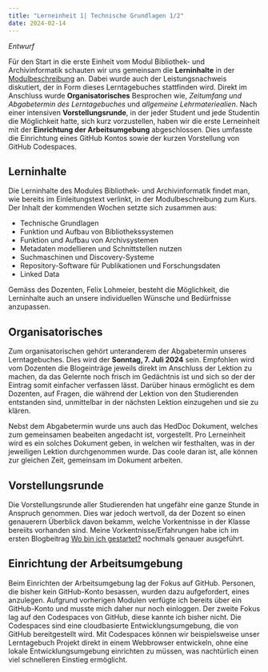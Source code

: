 ```yaml
---
title: "Lerneinheit 1| Technische Grundlagen 1/2"
date: 2024-02-14
---
```


*Entwurf*

Für den Start in die erste Einheit vom Modul Bibliothek- und Archivinformatik schauten wir uns gemeinsam die **Lerninhalte** in der [Modulbeschreibung](https://moodle.fhgr.ch/pluginfile.php/980597/mod_resource/content/13/Modulbeschreibung%20Bibliotheks-%20und%20Archivinformatik-v4-20230214_155134.pdf?forcedownload=1) an. Dabei wurde auch der Leistungsnachweis diskutiert, der in Form dieses Lerntagebuches stattfinden wird. Direkt im Anschluss wurde **Organisatorisches** Besprochen wie, *Zeitumfang und Abgabetermin des Lerntagebuches* und *allgemeine Lehrmateriealien*. Nach einer intensiven **Vorstellungsrunde**, in der jeder Student und jede Studentin die Möglichkeit hatte, sich kurz vorzustellen, haben wir die erste Lerneinheit mit der **Einrichtung der Arbeitsumgebung** abgeschlossen. Dies umfasste die Einrichtung eines GitHub Kontos sowie der kurzen Vorstellung von GitHub Codespaces. 

## Lerninhalte

Die Lerninhalte des Modules Bibliothek- und Archivinformatik findet man, wie bereits im Einleitungstext verlinkt, in der Modulbeschreibung zum Kurs. Der Inhalt der kommenden Wochen setzte sich zusammen aus:

* Technische Grundlagen
* Funktion und Aufbau von Bibliothekssystemen
* Funktion und Aufbau von Archivsystemen
* Metadaten modellieren und Schnittstellen nutzen
* Suchmaschinen und Discovery-Systeme
* Repository-Software für Publikationen und Forschungsdaten
* Linked Data

Gemäss des Dozenten, Felix Lohmeier, besteht die Möglichkeit, die Lerninhalte auch an unsere individuellen Wünsche und Bedürfnisse anzupassen. 

## Organisatorisches

Zum organisatorischen gehört unteranderem der Abgabetermin unseres Lerntagebuches. Dies wird der **Sonntag, 7. Juli 2024** sein. Empfohlen wird vom Dozenten die Blogeinträge jeweils direkt im Anschluss der Lektion zu machen, da das Gelernte noch frisch im Gedächtnis ist und sich so der der Eintrag somit einfacher verfassen lässt. Darüber hinaus ermöglicht es dem Dozenten, auf Fragen, die während der Lektion von den Studierenden entstanden sind, unmittelbar in der nächsten Lektion einzugehen und sie zu klären.

Nebst dem Abgabetermin wurde uns auch das HedDoc Dokument, welches zum gemeinsamen beabeiten angedacht ist, vorgestellt. Pro Lerneinheit wird es ein solches Dokument geben, in welchen wir festhalten, was in der jeweiligen Lektion durchgenommen wurde. Das coole daran ist, alle können zur gleichen Zeit, gemeinsam im Dokument arbeiten. 

## Vorstellungsrunde

Die Vorstellungsrunde aller Studierenden hat ungefähr eine ganze Stunde in Anspruch genommen. Dies war jedoch wertvoll, da der Dozent so einen genauerern Überblick davon bekamm, welche Vorkentnisse in der Klasse bereiits vorhanden sind. Meine Vorkentnisse/Erfahrungen habe ich im ersten Blogbeitrag [Wo bin ich gestartet?](https://sandrahiltbrunner.github.io/bain_lerntagebuch/2024/02/14/einfuehrung.html) nochmals genauer ausgeführt. 

## Einrichtung der Arbeitsumgebung

Beim Einrichten der Arbeitsumgebung lag der Fokus auf GitHub. Personen, die bisher kein GitHub-Konto besassen, wurden dazu aufgefordert, eines anzulegen. Aufgrund vorherigen Modulen verfügte ich bereits über ein GitHub-Konto und musste mich daher nur noch einloggen. Der zweite Fokus lag auf den Codespaces von GitHub, diese kannte ich bisher nicht. Die Codespaces sind eine cloudbasierte Entwicklungsumgebung, die von GitHub bereitgestellt wird. Mit Codespaces können wir beispielsweise unser Lerntagebuch Projekt direkt in einem Webbrowser entwickeln, ohne eine lokale Entwicklungsumgebung einrichten zu müssen, was nachtürlich einen viel schnelleren Einstieg ermöglicht. 

